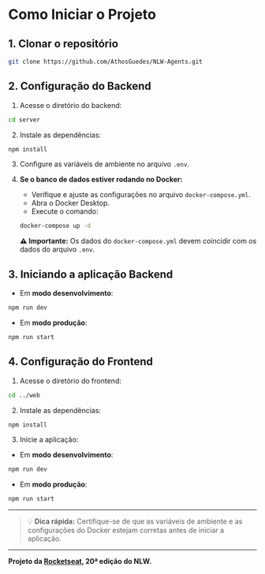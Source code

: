 # Como Iniciar o Projeto

## 1. Clonar o repositório

```bash
git clone https://github.com/AthosGuedes/NLW-Agents.git
```

## 2. Configuração do Backend

1. Acesse o diretório do backend:

```bash
cd server
```

2. Instale as dependências:

```bash
npm install
```

3. Configure as variáveis de ambiente no arquivo `.env`.

4. **Se o banco de dados estiver rodando no Docker:**

   * Verifique e ajuste as configurações no arquivo `docker-compose.yml`.
   * Abra o Docker Desktop.
   * Execute o comando:

   ```bash
   docker-compose up -d
   ```

   **⚠ Importante:** Os dados do `docker-compose.yml` devem coincidir com os dados do arquivo `.env`.

## 3. Iniciando a aplicação Backend

* Em **modo desenvolvimento**:

```bash
npm run dev
```

* Em **modo produção**:

```bash
npm run start
```

## 4. Configuração do Frontend

1. Acesse o diretório do frontend:

```bash
cd ../web
```

2. Instale as dependências:

```bash
npm install
```

3. Inicie a aplicação:

* Em **modo desenvolvimento**:

```bash
npm run dev
```

* Em **modo produção**:

```bash
npm run start
```

---

> 💡 **Dica rápida:** Certifique-se de que as variáveis de ambiente e as configurações do Docker estejam corretas antes de iniciar a aplicação.

--- 

**Projeto da [Rocketseat](https://www.instagram.com/rocketseat/), 20ª edição do NLW.**


